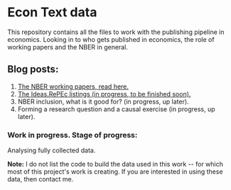 # Econ Text data
This repository contains all the files to work with the publishing pipeline in economics.
Looking in to who gets published in economics, the role of working papers and the NBER in general.


## Blog posts:
1. [The NBER working papers, read here.](
https://github.com/shoganhennessy/Econ_text_data/blob/master/Blog_post_exploration/1_NBER_working_papers.md)
2. [The Ideas.RePEc listings (in progress, to be finished soon).](
https://github.com/shoganhennessy/Econ_text_data/blob/master/Blog_post_exploration/2_RePEc_listings.md)
3. NBER inclusion, what is it good for? (in progress, up later).
4. Forming a research question and a causal exercise (in progress, up later).

### Work in progress.  Stage of progress:
Analysing fully collected data.

**Note:** I do not list the code to build the data used in this work -- for which most of this project's work is creating.
If you are interested in using these data, then contact me.
